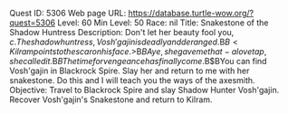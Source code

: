 Quest ID: 5306
Web page URL: https://database.turtle-wow.org/?quest=5306
Level: 60
Min Level: 50
Race: nil
Title: Snakestone of the Shadow Huntress
Description: Don't let her beauty fool you, $c. The shadow huntress, Vosh'gajin is deadly and deranged.$B$B<Kilram points to the scar on his face.>$B$BAye, she gave me that - a love tap, she called it.$B$BThe time for vengeance has finally come.$B$BYou can find Vosh'gajin in Blackrock Spire. Slay her and return to me with her snakestone. Do this and I will teach you the ways of the axesmith.
Objective: Travel to Blackrock Spire and slay Shadow Hunter Vosh'gajin. Recover Vosh'gajin's Snakestone and return to Kilram.
